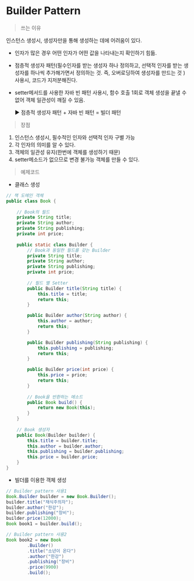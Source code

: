 # Builder Pattern

> 쓰는 이유

인스턴스 생성시, 생성자만을 통해 생성하는 데에 어려움이 있다. 

- 인자가 많은 경우 어떤 인자가 어떤 값을 나타내는지 확인하기 힘듦.

- 점층적 생성자 패턴(필수인자를 받는 생성자 하나 정의하고, 선택적 인자를 받는 생성자를 하나씩 추가해가면서 정의하는 것. 즉, 오버로딩하여 생성자를 만드는 것 ) 사용시, 코드가 지저분해진다.

- setter메서드를 사용한 자바 빈 패턴 사용시, 함수 호출 1회로 객체 생성을 끝낼 수 없어 객체 일관성이 깨질 수 있음.

  :arrow_forward: 점층적 생성자 패턴 + 자바 빈 패턴 = 빌더 패턴

> 장점

1. 인스턴스 생성시, 필수적인 인자와 선택적 인자 구별 가능
2. 각 인자의 의미를 알 수 있다.
3. 객체의 일관성 유지(한번에 객체를 생성하기 때문)
4. setter메소드가 없으므로 변경 불가능 객체를 만들 수 있다.

> 예제코드

- 클래스 생성

```java
// 책 도메인 객체
public class Book {
    
    // Book의 필드
    private String title;
    private String author;
    private String publishing;
    private int price;
    
    public static class Builder {
        // Book과 동일한 필드를 갖는 Builder
        private String title;
        private String author;
        private String publishing;
        private int price;
        
        // 필드 별 Setter
        public Builder title(String title) {
            this.title = title;
            return this;
        }

        public Builder author(String author) {
            this.author = author;
            return this;
        }

        public Builder publishing(String publishing) {
            this.publishing = publishing;
            return this;
        }

        public Builder price(int price) {
            this.price = price;
            return this;
        }
        
        // Book을 반환하는 메소드
        public Book build() {
            return new Book(this);
        }
    }
    
    // Book 생성자
    public Book(Builder builder) {
        this.title = builder.title;
        this.author = builder.author;
        this.publishing = builder.publishing;
        this.price = builder.price;
    }
}
```

- 빌더를 이용한 객체 생성

```java
// Builder pattern 사용1
Book.Builder builder = new Book.Builder();
builder.title("채식주의자");
builder.author("한강");
builder.publishing("창비");
builder.price(12000);
Book book1 = builder.build();

// Builder pattern 사용2
Book book2 = new Book
        .Builder()
        .title("소년이 온다")
        .author("한강")
        .publishing("창비")
        .price(9900)
        .build();
```





